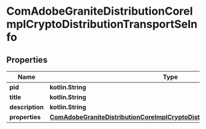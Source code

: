 
# ComAdobeGraniteDistributionCoreImplCryptoDistributionTransportSeInfo

## Properties
Name | Type | Description | Notes
------------ | ------------- | ------------- | -------------
**pid** | **kotlin.String** |  |  [optional]
**title** | **kotlin.String** |  |  [optional]
**description** | **kotlin.String** |  |  [optional]
**properties** | [**ComAdobeGraniteDistributionCoreImplCryptoDistributionTransportSeProperties**](ComAdobeGraniteDistributionCoreImplCryptoDistributionTransportSeProperties.md) |  |  [optional]



